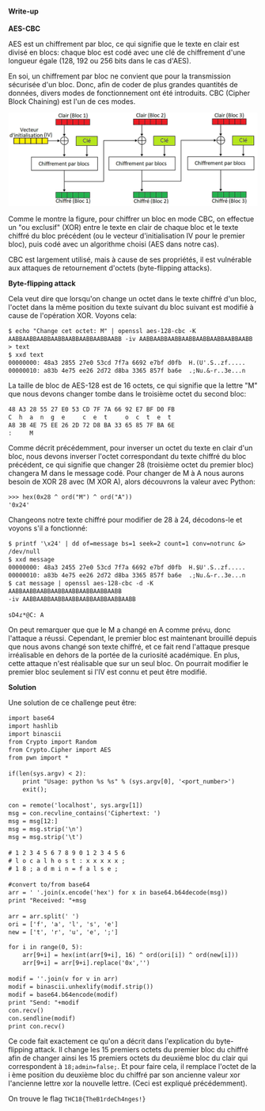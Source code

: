 #### Write-up

**AES-CBC**

AES est un chiffrement par bloc, ce qui signifie que le texte en clair est divisé en blocs: chaque bloc est codé avec une clé de chiffrement d'une longueur égale (128, 192 ou 256 bits dans le cas d'AES). 

En soi, un chiffrement par bloc ne convient que pour la transmission sécurisée d'un bloc. Donc, afin de coder de plus grandes quantités de données, divers modes de fonctionnement ont été introduits. CBC (Cipher Block Chaining) est l'un de ces modes.

![CBC](cbc.png)

Comme le montre la figure, pour chiffrer un bloc en mode CBC, on effectue un "ou exclusif" (XOR) entre le texte en clair de chaque bloc et le texte chiffré du bloc précédent (ou le vecteur d'initialisation IV pour le premier bloc), puis codé avec un algorithme choisi (AES dans notre cas). 

CBC est largement utilisé, mais à cause de ses propriétés, il est vulnérable aux attaques de retournement d'octets (byte-flipping attacks).

**Byte-flipping attack**

Cela veut dire que lorsqu'on change un octet dans le texte chiffré d'un bloc, l'octet dans la même position du texte suivant du bloc suivant est modifié à cause de l'opération XOR. Voyons cela:

```
$ echo "Change cet octet: M" | openssl aes-128-cbc -K
AABBAABBAABBAABBAABBAABBAABBAABB -iv AABBAABBAABBAABBAABBAABBAABBAABB > text
$ xxd text
00000000: 48a3 2855 27e0 53cd 7f7a 6692 e7bf d0fb  H.(U'.S..zf.....
00000010: a83b 4e75 ee26 2d72 d8ba 3365 857f ba6e  .;Nu.&-r..3e...n
```

La taille de bloc de AES-128 est de 16 octets, ce qui signifie que la lettre "M" que nous devons changer tombe dans le troisième octet du second bloc:
```
48 A3 28 55 27 E0 53 CD 7F 7A 66 92 E7 BF D0 FB
C  h  a  n  g  e     c  e  t     o  c  t  e  t 
A8 3B 4E 75 EE 26 2D 72 D8 BA 33 65 85 7F BA 6E
:     M
```


Comme décrit précédemment, pour inverser un octet du texte en clair d'un bloc, nous devons inverser l'octet correspondant du texte chiffré du bloc précédent, ce qui signifie que changer 28 (troisième octet du premier bloc) changera M dans le message codé. Pour changer de M à A nous aurons besoin de XOR 28 avec (M XOR A), alors découvrons la valeur avec Python:
```
>>> hex(0x28 ^ ord("M") ^ ord("A"))
'0x24'
```

Changeons notre texte chiffré pour modifier de 28 à 24, décodons-le et voyons s'il a fonctionné:
```
$ printf '\x24' | dd of=message bs=1 seek=2 count=1 conv=notrunc &> /dev/null
$ xxd message
00000000: 48a3 2455 27e0 53cd 7f7a 6692 e7bf d0fb  H.$U'.S..zf.....
00000010: a83b 4e75 ee26 2d72 d8ba 3365 857f ba6e  .;Nu.&-r..3e...n
$ cat message | openssl aes-128-cbc -d -K AABBAABBAABBAABBAABBAABBAABBAABB
-iv AABBAABBAABBAABBAABBAABBAABBAABB

sD4ɾ*@C: A
```

On peut remarquer que que le M a changé en A comme prévu, donc l'attaque a réussi. 
Cependant, le premier bloc est maintenant brouillé depuis que nous avons changé son texte chiffré, et ce fait rend l'attaque presque irréalisable en dehors de la portée de la curiosité académique. En plus, cette attaque n'est réalisable que sur un seul bloc.
On pourrait modifier le premier bloc seulement si l'IV est connu et peut être modifié.

**Solution**

Une solution de ce challenge peut être:

```
import base64
import hashlib
import binascii
from Crypto import Random
from Crypto.Cipher import AES
from pwn import *

if(len(sys.argv) < 2):
    print "Usage: python %s %s" % (sys.argv[0], '<port_number>')
    exit();

con = remote('localhost', sys.argv[1])
msg = con.recvline_contains('Ciphertext: ')
msg = msg[12:]
msg = msg.strip('\n')
msg = msg.strip('\t')

# 1 2 3 4 5 6 7 8 9 0 1 2 3 4 5 6
# l o c a l h o s t : x x x x x ;
# 1 8 ; a d m i n = f a l s e ;

#convert to/from base64
arr = ' '.join(x.encode('hex') for x in base64.b64decode(msg))
print "Received: "+msg

arr = arr.split(' ')
ori = ['f', 'a', 'l', 's', 'e']
new = ['t', 'r', 'u', 'e', ';']
```
```
for i in range(0, 5):
    arr[9+i] = hex(int(arr[9+i], 16) ^ ord(ori[i]) ^ ord(new[i]))
    arr[9+i] = arr[9+i].replace('0x','')

modif = ''.join(v for v in arr)
modif = binascii.unhexlify(modif.strip())
modif = base64.b64encode(modif)
print "Send: "+modif
con.recv()
con.sendline(modif)
print con.recv()
```

Ce code fait exactement ce qu'on a décrit dans l'explication du byte-flipping attack. 
Il change les 15 premiers octets du premier bloc du chiffré afin de changer ainsi les 15 premiers octets du deuxième bloc du clair qui correspondent à `18;admin=false;`.
Et pour faire cela, il remplace l'octet de la i ème position du deuxième bloc du chiffré par son ancienne valeur xor l'ancienne lettre xor la nouvelle lettre. (Ceci est expliqué précédemment).

On trouve le flag `THC18{TheB1rdeCh4nges!}`
